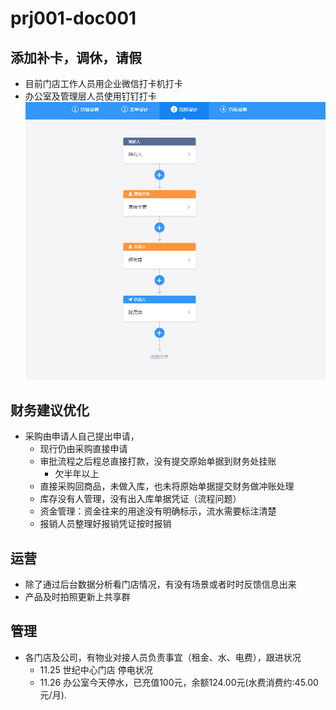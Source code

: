 # prj001-doc001
## 添加补卡，调休，请假
 - 目前门店工作人员用企业微信打卡机打卡
 - 办公室及管理层人员使用钉钉打卡
 ![img001](img/img001.png)
 
 ## 财务建议优化
 - 采购由申请人自己提出申请，
   - 现行仍由采购直接申请
   - 审批流程之后程总直接打款，没有提交原始单据到财务处挂账
     - 欠半年以上
   - 直接采购回商品，未做入库，也未将原始单据提交财务做冲账处理
   - 库存没有人管理，没有出入库单据凭证（流程问题）
   - 资金管理：资金往来的用途没有明确标示，流水需要标注清楚
   - 报销人员整理好报销凭证按时报销
   
 ## 运营
  - 除了通过后台数据分析看门店情况，有没有场景或者时时反馈信息出来
  - 产品及时拍照更新上共享群
   
  ## 管理
  - 各门店及公司，有物业对接人员负责事宜（租金、水、电费），跟进状况
     - 11.25 世纪中心门店 停电状况
     - 11.26 办公室今天停水，已充值100元，余额124.00元(水费消费约:45.00元/月).
  
    
